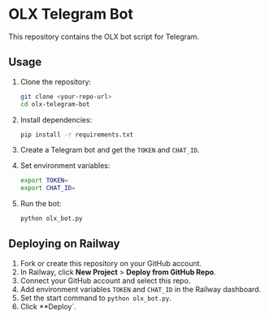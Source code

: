 # OLX Telegram Bot

This repository contains the OLX bot script for Telegram.

## Usage

1. Clone the repository:
   ```bash
   git clone <your-repo-url>
   cd olx-telegram-bot
   ```

2. Install dependencies:
   ```bash
   pip install -r requirements.txt
   ```

3. Create a Telegram bot and get the `TOKEN` and `CHAT_ID`.

4. Set environment variables:
   ```bash
   export TOKEN=
   export CHAT_ID=
   ```

5. Run the bot:
   ```bash
   python olx_bot.py
   ```

## Deploying on Railway

1. Fork or create this repository on your GitHub account.
2. In Railway, click **New Project** > **Deploy from GitHub Repo**.
3. Connect your GitHub account and select this repo.
4. Add environment variables `TOKEN` and `CHAT_ID` in the Railway dashboard.
5. Set the start command to `python olx_bot.py`.
6. Click **Deploy`.
